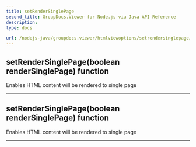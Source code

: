 ```yaml
---
title: setRenderSinglePage
second_title: GroupDocs.Viewer for Node.js via Java API Reference
description: 
type: docs

url: /nodejs-java/groupdocs.viewer/htmlviewoptions/setrendersinglepage/
---
```


## setRenderSinglePage(boolean renderSinglePage)  function
Enables HTML content will be rendered to single page


---


## setRenderSinglePage(boolean renderSinglePage)  function
Enables HTML content will be rendered to single page


---


